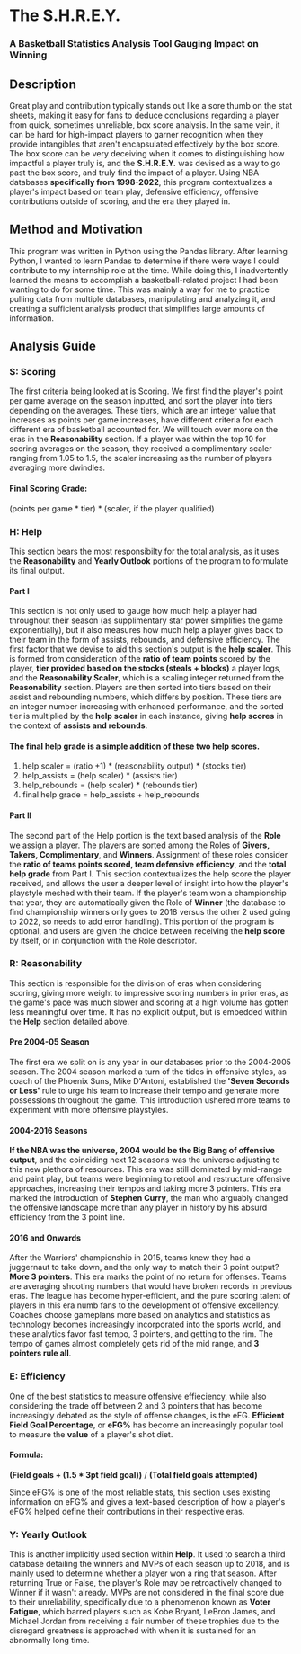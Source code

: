 # The S.H.R.E.Y. 
### A Basketball Statistics Analysis Tool Gauging Impact on Winning

## Description
Great play and contribution typically stands out like a sore thumb on the stat sheets, making it easy for fans to deduce conclusions regarding a player from quick, sometimes unreliable, box score analysis.
In the same vein, it can be hard for high-impact players to garner recognition when they provide intangibles that aren't encapsulated effectively by the box score.
The box score can be very deceiving when it comes to distinguishing how impactful a player truly is, and the **S.H.R.E.Y.** was devised as a way to go past the box score, and truly find the impact of a player. Using NBA databases
**specifically from 1998-2022**, this program contextualizes a player's impact based on team play, defensive efficiency, offensive contributions outside of scoring, and the era they played in.

## Method and Motivation
This program was written in Python using the Pandas library. After learning Python, I wanted to learn Pandas to determine if there were ways I could contribute to my internship role at the time.
While doing this, I inadvertently learned the means to accomplish a basketball-related project I had been wanting to do for some time. This was mainly a way for me to practice pulling data from multiple databases, manipulating and analyzing it, and creating a sufficient analysis product that simplifies large amounts of information.

## Analysis Guide
### **S**: **Scoring**
The first criteria being looked at is Scoring. We first find the player's point per game average on the season inputted, and sort the player into tiers depending on the averages.
These tiers, which are an integer value that increases as points per game increases, have different criteria for each different era of basketball accounted for. We will touch over more on the eras in the **Reasonability** section. 
If a player was within the top 10 for scoring averages on the season, they received a complimentary scaler ranging from 1.05 to 1.5, the scaler increasing as the number of players
averaging more dwindles. 
#### Final Scoring Grade:   
(points per game * tier) * (scaler, if the player qualified)

### **H**: **Help**
This section bears the most responsibilty for the total analysis, as it uses the **Reasonability** and **Yearly Outlook** portions of the program to formulate
its final output. 
#### Part I
This section is not only used to gauge how much help a player had throughout their season (as supplimentary star power simplifies the game 
exponentially), but it also measures how much help a player gives back to their team in the form of assists, rebounds, and defensive efficiency. 
The first factor that we devise to aid this section's output is the **help scaler**. This is formed from consideration of the **ratio of team points** scored by
the player, **tier provided based on the stocks (steals + blocks)** a player logs, and the **Reasonability Scaler**, which is a scaling integer returned from the **Reasonability** section.
Players are then sorted into tiers based on their assist and rebounding numbers, which differs by position. These tiers are an integer number increasing with 
enhanced performance, and the sorted tier is multiplied by the **help scaler** in each instance, giving **help scores** in the context of **assists and rebounds**.
#### The **final help grade** is a simple addition of these two help scores.
1. help scaler = (ratio +1) * (reasonability output) * (stocks tier)
2. help_assists = (help scaler) * (assists tier)
3. help_rebounds = (help scaler) * (rebounds tier)
4. final help grade = help_assists + help_rebounds
#### Part II
The second part of the Help portion is the text based analysis of the **Role** we assign a player. The players are sorted among the Roles of **Givers, Takers, Complimentary**, and
**Winners**. Assignment of these roles consider the **ratio of teams points scored, team defensive efficiency**, and the **total help grade** from Part I. This section contextualizes the help score the player received, and allows the user a deeper level of insight into how the player's playstyle 
meshed with their team. If the player's team won a championship that year, they are automatically given the Role of **Winner** (the database to find championship winners only goes to 2018 versus the other 2 used going to 2022, so needs to add error handling). This portion of the program is optional,
and users are given the choice between receiving the **help score** by itself, or in conjunction with the Role descriptor.

### **R**: **Reasonability**
This section is responsible for the division of eras when considering scoring, giving more weight to impressive scoring numbers in prior eras, as the game's pace was much slower and scoring at a high volume has gotten less meaningful over time. It has no explicit output, but is embedded within the **Help** section detailed above.
#### Pre 2004-05 Season  
The first era we split on is any year in our databases prior to the 2004-2005 season. The 2004 season marked a turn of the tides in offensive styles, as coach of the Phoenix Suns, Mike D'Antoni, established the **'Seven Seconds or Less'** rule to urge his team to increase their tempo and generate more possessions throughout the game. This introduction ushered more teams to experiment with more offensive playstyles.
#### 2004-2016 Seasons
**If the NBA was the universe, 2004 would be the Big Bang of offensive output**, and the coinciding next 12 seasons was the universe adjusting to this new plethora of resources. This era was still dominated by mid-range and paint play, but teams were beginning to retool and restructure offensive approaches, increasing their tempos and taking more 3 pointers. This era marked the introduction of **Stephen Curry**, the man who arguably changed the offensive landscape more than any player in history by his absurd efficiency from the 3 point line.
#### 2016 and Onwards
After the Warriors' championship in 2015, teams knew they had a juggernaut to take down, and the only way to match their 3 point output? **More 3 pointers**. This era marks the point of no return for offenses.
Teams are averaging shooting numbers that would have broken records in previous eras. The league has become hyper-efficient, and the pure scoring talent of players in this era numb fans to the development of
offensive excellency. Coaches choose gameplans more based on analytics and statistics as technology becomes increasingly incorporated into the sports world, and these analytics favor fast tempo, 3 pointers, and getting to the rim. The tempo of games almost completely gets rid of the mid range, and **3 pointers rule all**.

### **E**: **Efficiency**
One of the best statistics to measure offensive effieciency, while also considering the trade off between 2 and 3 pointers that has become increasingly debated as the style of offense changes, is the eFG.
**Efficient Field Goal Percentage**, or **eFG%** has become an increasingly popular tool to measure the **value** of a player's shot diet. 
#### **Formula:**
**(Field goals + (1.5 * 3pt field goal))** 
  /
**(Total field goals attempted)** 

  
Since eFG% is one of the most reliable stats, this section uses existing information on eFG% and gives a text-based description of how a player's eFG% helped define their contributions in their respective eras.

### **Y**: **Yearly Outlook**
This is another implicitly used section within **Help**. It used to search a third database detailing the winners and MVPs of each season up to 2018, and is mainly used to determine whether a player won a ring that season. After returning True or False, the player's Role may be retroactively changed to Winner if it wasn't already. MVPs are not considered in the final score due to their unreliability, specifically due to a phenomenon known as **Voter Fatigue**, which barred players such as Kobe Bryant, LeBron James, and Michael Jordan from receiving a fair number of these trophies due to the disregard greatness is approached with when it is sustained for an abnormally long time. 

